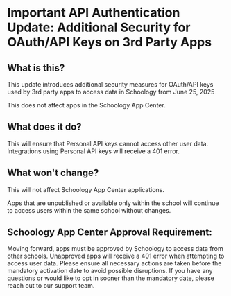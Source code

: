 # Important API Authentication Update: Additional Security for OAuth/API Keys on 3rd Party Apps

## What is this?

This update introduces additional security measures for OAuth/API keys used by 3rd party apps to access data in Schoology from June 25, 2025

This does not affect apps in the Schoology App Center.

## What does it do?

This will ensure that Personal API keys cannot access other user data. Integrations using Personal API keys will receive a 401 error.

## What won't change?

This will not affect Schoology App Center applications.

Apps that are unpublished or available only within the school will continue to access users within the same school without changes.

## Schoology App Center Approval Requirement:

Moving forward, apps must be approved by Schoology to access data from other schools. Unapproved apps will receive a 401 error when attempting to access user data. Please ensure all necessary actions are taken before the mandatory activation date to avoid possible disruptions. If you have any questions or would like to opt in sooner than the mandatory date, please reach out to our support team.
